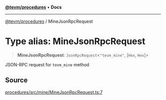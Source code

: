 [**@tevm/procedures**](../README.md) • **Docs**

***

[@tevm/procedures](../globals.md) / MineJsonRpcRequest

# Type alias: MineJsonRpcRequest

> **MineJsonRpcRequest**: `JsonRpcRequest`\<`"tevm_mine"`, [`Hex`, `Hex`]\>

JSON-RPC request for `tevm_mine` method

## Source

[procedures/src/mine/MineJsonRpcRequest.ts:7](https://github.com/evmts/tevm-monorepo/blob/main/packages/procedures/src/mine/MineJsonRpcRequest.ts#L7)
